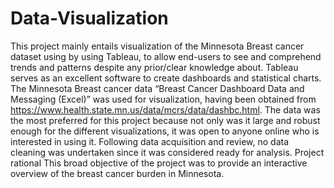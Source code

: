 # Data-Visualization
This project mainly entails visualization of the Minnesota Breast cancer dataset using by using Tableau, to allow end-users to see and comprehend trends and patterns despite any prior/clear knowledge about. Tableau serves as an excellent software to create dashboards and statistical charts. 
The Minnesota Breast cancer data “Breast Cancer Dashboard Data and Messaging (Excel)” was used for visualization, having been obtained from https://www.health.state.mn.us/data/mcrs/data/dashbc.html. The data was the most preferred for this project because not only was it large and robust enough for the different visualizations, it was open to anyone online who is interested in using it. Following data acquisition and review, no data cleaning was undertaken since it was considered ready for analysis.
Project rational
This broad objective of the project was to provide an interactive overview of the breast cancer burden in Minnesota.
